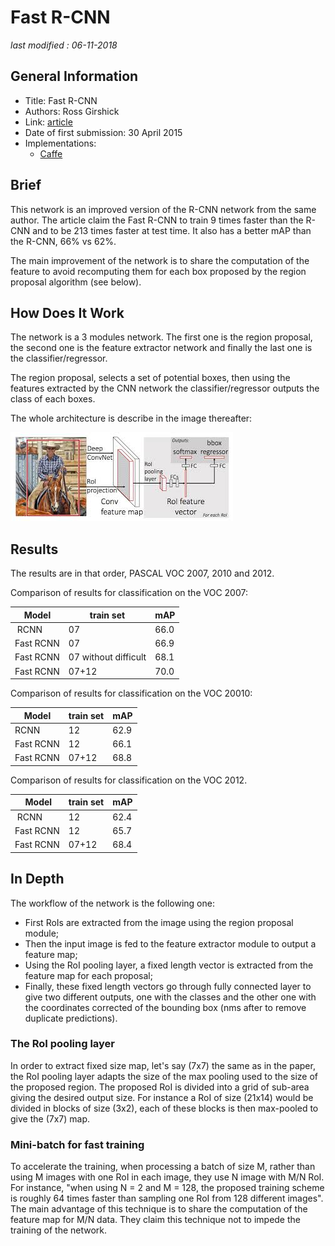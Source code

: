 # Fast R-CNN 

_last modified : 06-11-2018_

## General Information

- Title: Fast R-CNN 
- Authors: Ross Girshick
- Link: [article](https://arxiv.org/pdf/1504.08083.pdf)
- Date of first submission:  30 April 2015
- Implementations:
    - [Caffe](https://github.com/rbgirshick/fast-rcnn)

## Brief

This network is an improved version of the R-CNN network from the same author. The article claim the Fast R-CNN to train 9 times faster than the R-CNN and to be 213 times faster at test time. It also has a better mAP than the R-CNN, 66% vs 62%.

The main improvement of the network is to share the computation of the feature to avoid recomputing them for each box proposed by the region proposal algorithm (see below).

## How Does It Work

The network is a 3 modules network. The first one is the region proposal, the second one is the feature extractor network and finally the last one is the classifier/regressor. 

The region proposal, selects a set of potential boxes, then using the features extracted by the CNN network the classifier/regressor outputs the class of each boxes. 

The whole architecture is describe in the image thereafter:

![Fast RCNN Network](https://raw.githubusercontent.com/D3lt4lph4/papers/master/docs/images/imagedetection/fastrcnn/fast_rcnn_network.jpeg "Fast RCNN Network")

## Results

The results are in that order, PASCAL VOC 2007, 2010 and 2012.

Comparison of results for classification on the VOC 2007:

| Model | train set | mAP |
|-------|-----------|-----|
| RCNN | 07 | 66.0 |
| Fast RCNN | 07 | 66.9 |
| Fast RCNN | 07 without difficult | 68.1 |
| Fast RCNN | 07+12 | 70.0 |

Comparison of results for classification on the VOC 20010:

| Model | train set | mAP |
|-------|-----------|-----|
| RCNN | 12 | 62.9 |
| Fast RCNN | 12 | 66.1 |
| Fast RCNN | 07+12 | 68.8 |

Comparison of results for classification on the VOC 2012.

| Model | train set | mAP |
|-------|-----------|-----|
| RCNN | 12 | 62.4 |
| Fast RCNN | 12 | 65.7 |
| Fast RCNN | 07+12 | 68.4 |

## In Depth

The workflow of the network is the following one:

- First RoIs are extracted from the image using the region proposal module;
- Then the input image is fed to the feature extractor module to output a feature map;
- Using the RoI pooling layer, a fixed length vector is extracted from the feature map for each proposal;
- Finally, these fixed length vectors go through fully connected layer to give two different outputs, one with the classes and the other one with the coordinates corrected of the bounding box (nms after to remove duplicate predictions).

### The RoI pooling layer

In order to extract fixed size map, let's say (7x7) the same as in the paper, the RoI pooling layer adapts the size of the max pooling used to the size of the proposed region.
The proposed RoI is divided into a grid of sub-area giving the desired output size. For instance a RoI of size (21x14) would be divided in blocks of size (3x2), each of these blocks is then max-pooled to give the (7x7) map.

### Mini-batch for fast training

To accelerate the training, when processing a batch of size M, rather than using M images with one RoI in each image, they use N image with M/N RoI. For instance, "when using N = 2 and M = 128, the proposed training scheme is roughly 64 times faster than sampling one RoI from 128 different images". The main advantage of this technique is to share the computation of the feature map for M/N data. They claim this technique not to impede the training of the network.
